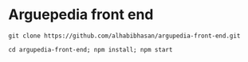 # Arguepedia front end

`git clone https://github.com/alhabibhasan/argupedia-front-end.git`

`cd argupedia-front-end; npm install; npm start`

